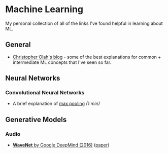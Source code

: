 # Machine Learning

My personal collection of all of the links I've found helpful in learning about ML.

## General

* [Christopher Olah's blog](http://colah.github.io/) - some of the best explanations for common + intermediate ML concepts that I've seen so far.

## Neural Networks

### Convolutional Neural Networks

* A brief explanation of [max pooling](https://www.quora.com/What-is-max-pooling-in-convolutional-neural-networks) *(1 min)*

## Generative Models

### Audio

* [**WaveNet** by Google DeepMind (2016)](https://deepmind.com/blog/wavenet-generative-model-raw-audio/) ([paper](https://arxiv.org/pdf/1609.03499.pdf))
